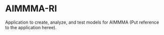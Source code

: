 # AIMMMA-RI
Application to create, analyze, and test models for AIMMMA (Put reference to the application heree).
